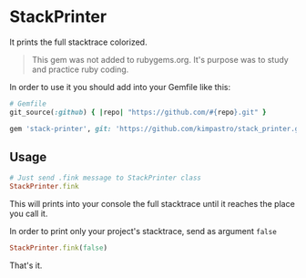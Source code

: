 # StackPrinter
It prints the full stacktrace colorized.

> This gem was not added to rubygems.org. It's purpose was to study and practice ruby coding.

In order to use it you should add into your Gemfile like this:
```ruby
# Gemfile
git_source(:github) { |repo| "https://github.com/#{repo}.git" }

gem 'stack-printer', git: 'https://github.com/kimpastro/stack_printer.git', branch: 'main'
```

## Usage

```ruby
# Just send .fink message to StackPrinter class
StackPrinter.fink
```
This will prints into your console the full stacktrace until it reaches the place you call it.

In order to print only your project's stacktrace, send as argument `false`
```ruby
StackPrinter.fink(false)
```

That's it.
